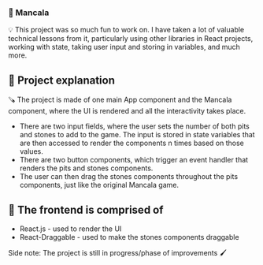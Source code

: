 ### 🎲 Mancala

💡 This project was so much fun to work on. I have taken a lot of valuable technical lessons from it, particularly using other libraries in React projects, working with state, taking user input and storing in variables, and much more.

## 📜 Project explanation

🪚 The project is made of one main App component and the Mancala component, where the UI is rendered and all the interactivity takes place.

- There are two input fields, where the user sets the number of both pits and stones to add to the game. The input is stored in state variables that are then accessed to render the components n times based on those values. 
- There are two button components, which trigger an event handler that renders the pits and stones components.
- The user can then drag the stones components throughout the pits components, just like the original Mancala game.

## 🧰 The frontend is comprised of

- React.js - used to render the UI 
- React-Draggable - used to make the stones components draggable

Side note: The project is still in progress/phase of improvements 🖌️
